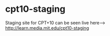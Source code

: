 # cpt10-staging
Staging site for CPT+10 can be seen live here--> http://learn.media.mit.edu/cpt10-staging
